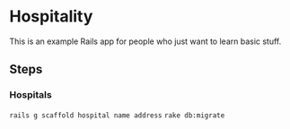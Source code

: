 # Hospitality

This is an example Rails app for people who just want to learn basic stuff.

## Steps

### Hospitals

`rails g scaffold hospital name address`
`rake db:migrate`
